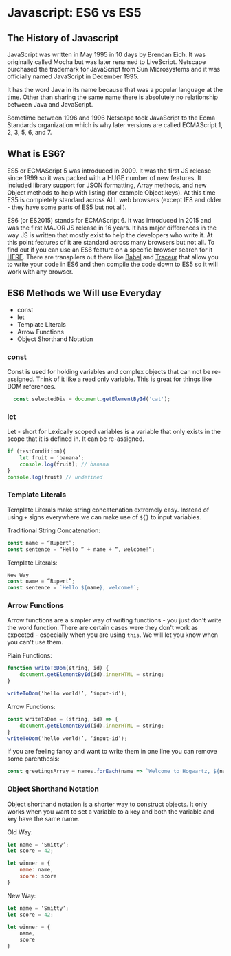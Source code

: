 # Javascript: ES6 vs ES5

## The History of Javascript
JavaScript was written in May 1995 in 10 days by Brendan Eich.  It was originally called Mocha but was later renamed to LiveScript.  Netscape purchased the trademark for JavaScript from Sun Microsystems and it was officially named JavaScript in December 1995.

It has the word Java in its name because that was a popular language at the time.  Other than sharing the same name there is absolutely no relationship between Java and JavaScript.

Sometime between 1996 and 1996 Netscape took JavaScript to the Ecma Standards organization which is why later versions are called ECMAScript 1, 2, 3, 5, 6, and 7.

## What is ES6?
ES5 or ECMAScript 5 was introduced in 2009.  It was the first JS release since 1999 so it was packed with a HUGE number of new features.  It included library support for JSON formatting, Array methods, and new Object methods to help with listing (for example Object.keys).  At this time ES5 is completely standard across ALL web browsers (except IE8 and older - they have some parts of ES5 but not all).

ES6 (or ES2015) stands for ECMAScript 6.  It was introduced in 2015 and was the first MAJOR JS release in 16 years.  It has major differences in the way JS is written that mostly exist to help the developers who write it.  At this point features of it are standard across many browsers but not all.  To find out if you can use an ES6 feature on a specific browser search for it [HERE](https://caniuse.com/).  There are transpilers out there like [Babel](https://babeljs.io/) and [Traceur](https://github.com/google/traceur-compiler) that allow you to write your code in ES6 and then compile the code down to ES5 so it will work with any browser.

## ES6 Methods we Will use Everyday
* const
* let
* Template Literals
* Arrow Functions
* Object Shorthand Notation

### const
Const is used for holding variables and complex objects that can not be re-assigned.  Think of it like a read only variable.  This is great for things like DOM references.

```js
  const selectedDiv = document.getElementById('cat');
```

### let
Let - short for Lexically scoped variables is a variable that only exists in the scope that it is defined in.  It can be re-assigned.

```js
if (testCondition){
	let fruit = ‘banana’;
	console.log(fruit); // banana
}
console.log(fruit) // undefined

```
### Template Literals
Template Literals make string concatenation extremely easy.  Instead of using `+` signs everywhere we can make use of `${}` to input variables.

Traditional String Concatenation:
```js
const name = “Rupert”;
const sentence = “Hello ” + name + “, welcome!”;
```
Template Literals:
```js
New Way
const name = “Rupert”;
const sentence = `Hello ${name}, welcome!`;
```

### Arrow Functions
Arrow functions are a simpler way of writing functions - you just don't write the word function.  There are certain cases were they don't work as expected - especially  when you are using `this`.  We will let you know when you can't use them.

Plain Functions:
```js
function writeToDom(string, id) {
	document.getElementById(id).innerHTML = string;
}

writeToDom(‘hello world!’, ‘input-id’);
```

Arrow Functions:
```js
const writeToDom = (string, id) => {
	document.getElementById(id).innerHTML = string;
}
writeToDom(‘hello world!’, ‘input-id’);
```

If you are feeling fancy and want to write them in one line you can remove some parenthesis:
```js
const greetingsArray = names.forEach(name => `Welcome to Hogwartz, ${name}`;
```

### Object Shorthand Notation
Object shorthand notation is a shorter way to construct objects.  It only works when you want to set a variable to a key and both the variable and key have the same name.

Old Way:
```js
let name = ‘Smitty’;
let score = 42;

let winner = {
	name: name,
	score: score
}
```

New Way:
```js
let name = ‘Smitty’;
let score = 42;

let winner = {
	name,
	score
}
```
